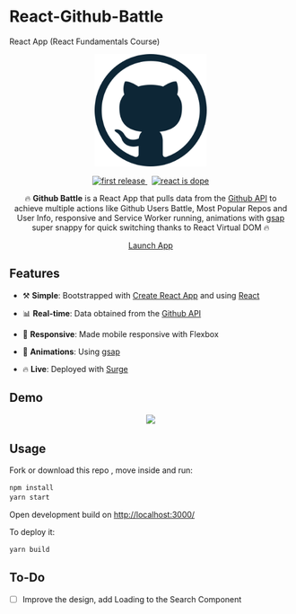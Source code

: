 # React-Github-Battle

React App (React Fundamentals Course)

<!---  LOGO   -->
<div align="center">
<p>
<img src="./public/favicon.png" width="200"/>
</p>

<!---  SHIELDS   -->
<p>
<a href="">
  <img alt="first release" src="https://img.shields.io/badge/release-v1.0-brightgreen.svg" />
</a>
&nbsp
<a href="">
  <img alt="react is dope" src="https://img.shields.io/badge/React-is%20dope%20%E2%AD%90-00D8FF.svg" />
</a>

</p>

🔥 **Github Battle** is a React App that pulls data from the [Github API](https://developer.github.com/v3/) to achieve multiple actions like Github Users Battle, Most Popular Repos and User Info, responsive and Service Worker running, animations with [gsap](https://greensock.com/gsap) super snappy for quick switching thanks to React Virtual DOM 🔥

<p><a href="http://github-react-battle.surge.sh/" class="btn btn-primary btn-md">Launch App</a></p>
</div>

## Features

- ⚒️ **Simple**: Bootstrapped with [Create React App](https://github.com/facebookincubator/create-react-app) and using [React](https://facebook.github.io/react/)

- 📊 **Real-time**: Data obtained from the [Github API](https://developer.github.com/v3/)

- 📱 **Responsive**: Made mobile responsive with Flexbox

- 🎉 **Animations**: Using [gsap](https://greensock.com/gsap)

- 🔥 **Live**: Deployed with [Surge](https://surge.sh/)

<!---  SCREENSHOOT   -->

## Demo

<div align="center">
    <img src="./React-Github-Battle.gif"/>
</div>

## Usage

Fork or download this repo , move inside and run:

```javascript
npm install
yarn start
```

Open development build on [http://localhost:3000/](http://localhost:3000/)

To deploy it:

```javascript
yarn build
```

## To-Do

- [ ] Improve the design, add Loading to the Search Component
